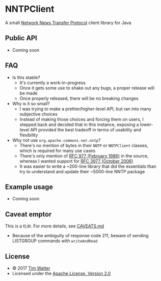 # NNTPClient

A small [Network News Transfer Protocol][rfc3977] client library for Java

## Public API

- Coming soon

## FAQ

- Is this stable?
  - It's currently a work-in-progress
  - Once it gets some use to shake out any bugs, a proper release will be made
  - Once properly released, there will be no breaking changes
- Why is it so small?
  - I was trying to make a prettier/higher-level API, but ran into many
  subjective choices
  - Instead of making those choices and forcing them on users, I stepped back
  and decided that in this instance, exposing a lower-level API provided the
  best tradeoff in terms of usability and flexibility
- Why not use `org.apache.commons.net.nntp`?
  - There's no mention of bytes in their `NNTP` or `NNTPClient` classes, which
  is required for many use cases
  - There's only mention of [RFC 977 (February 1986)][rfc977] in the source,
  whereas I wanted support for [RFC 3977 (October 2006)][rfc3977]
  - It was easier to write a ~200-line library that did the essentials than try
  to understand and update their ~5000-line NNTP package

## Example usage

- Coming soon

## Caveat emptor

This is a tl;dr. For more details, see [CAVEATS.md](CAVEATS.md)

- Because of the ambiguity of response code 211, beware of sending LISTGROUP
commands with `writeAndRead`

## License

- © 2017 [Tim Walter](https://www.fearnoeval.com/)
- Licensed under the [Apache License, Version 2.0](LICENSE)

[rfc977]: https://tools.ietf.org/html/rfc977
[rfc3977]: https://tools.ietf.org/html/rfc3977
